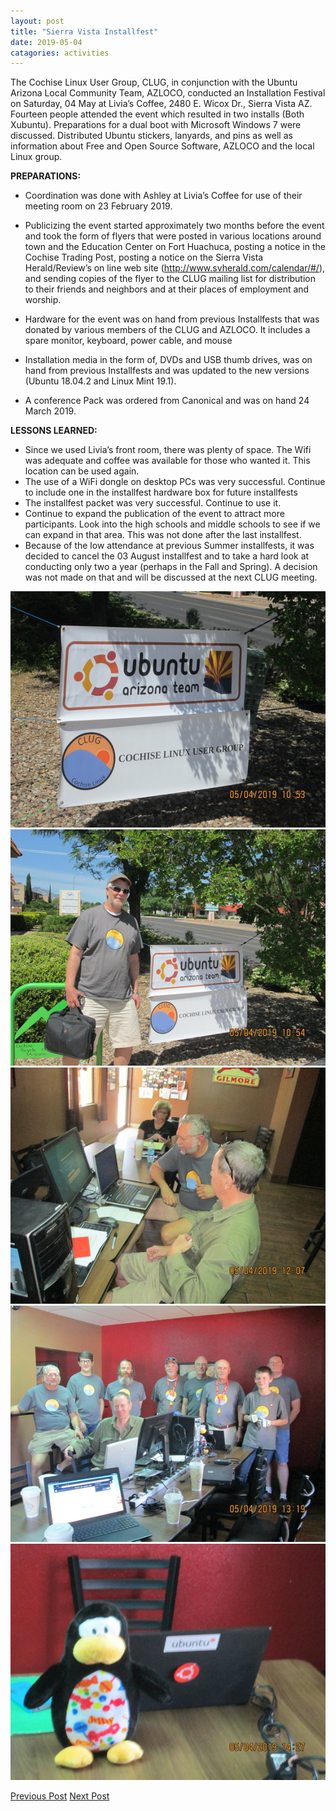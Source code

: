 ```yaml
---
layout: post
title: "Sierra Vista Installfest"
date: 2019-05-04
catagories: activities
---
```


The Cochise Linux User Group, CLUG, in conjunction with the Ubuntu Arizona Local Community Team, AZLOCO, conducted an Installation Festival on Saturday, 04 May at Livia’s Coffee, 2480 E. Wicox Dr., Sierra Vista AZ.  Fourteen people attended the event which resulted in two installs (Both Xubuntu). Preparations for a dual boot with Microsoft Windows 7 were discussed. Distributed Ubuntu stickers, lanyards, and pins as well as information about Free and Open Source Software, AZLOCO and the local Linux group.

**PREPARATIONS:**

* Coordination was done with Ashley at Livia’s Coffee for use of their meeting room on 23 February 2019.

* Publicizing the event started approximately two months before the event and took the form of flyers that were posted in various locations around town and the Education Center on Fort Huachuca, posting a notice in the Cochise Trading Post, posting a notice on the Sierra Vista Herald/Review’s on line web site (http://www.svherald.com/calendar/#/), and sending copies of the flyer to the CLUG mailing list for distribution to their friends and neighbors and at their places of employment and worship.

* Hardware for the event was on hand from previous Installfests that was donated by various members of the CLUG and AZLOCO.  It includes a spare monitor, keyboard, power cable, and mouse

* Installation media in the form of, DVDs and USB thumb drives, was on hand from previous Installfests and was updated to the new versions (Ubuntu 18.04.2 and Linux Mint 19.1).

* A conference Pack was ordered from Canonical and was on hand 24 March 2019.

**LESSONS LEARNED:**
 * Since we used Livia’s front room, there was plenty of space.  The Wifi was adequate and coffee was available for those who wanted it.  This location can be used again.
 * The use of a WiFi dongle on desktop PCs was very successful.  Continue to include one in the installfest hardware box for future installfests
 * The installfest packet was very successful.  Continue to use it.
 * Continue to expand the publication of the event to attract more participants.  Look into the high schools and middle schools to see if we can expand in that area.  This was not done after the last installfest.
 * Because of the low attendance at previous Summer installfests, it was decided to cancel the 03 August installfest and to take a hard look at conducting only two a year (perhaps in the Fall and Spring).  A decision was not made on that and will be discussed at the next CLUG meeting.

![alt text](https://raw.githubusercontent.com/CochiseLinuxUsersGroup/CochiseLinuxUsersGroup.github.io/master/images/rsz_svinstallfest_2019-05-04_1.jpg)
![alt text](https://raw.githubusercontent.com/CochiseLinuxUsersGroup/CochiseLinuxUsersGroup.github.io/master/images/rsz_svinstallfest_2019-05-04_2.jpg)
![alt text](https://raw.githubusercontent.com/CochiseLinuxUsersGroup/CochiseLinuxUsersGroup.github.io/master/images/rsz_svinstallfest_2019-05-04_3.jpg)
![alt text](https://raw.githubusercontent.com/CochiseLinuxUsersGroup/CochiseLinuxUsersGroup.github.io/master/images/rsz_svinstallfest_2019-05-04_10.jpg)
![alt text](https://raw.githubusercontent.com/CochiseLinuxUsersGroup/CochiseLinuxUsersGroup.github.io/master/images/rsz_svinstallfest_2019-05-04_12.jpg)

<footer>
<a href="http://cochiselinuxusergroup.org/activities/SierraVistaInstallfest_2019-02-02" class="post-prev">Previous Post</a>
<a href="http://cochiselinuxusergroup.org/activities/LaptopRepairProject_2019-06-08" class="post-next">Next Post</a>
  </footer>
